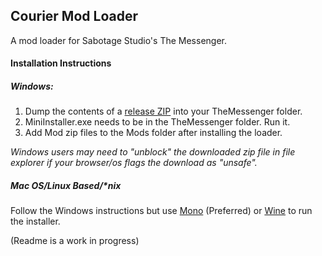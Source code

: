 ## Courier Mod Loader

A mod loader for Sabotage Studio's The Messenger.

#### Installation Instructions

##### Windows:

1. Dump the contents of a [release ZIP](https://github.com/Brokemia/Courier/releases/download/v0.2-alpha/Courier-v0.2-alpha.zip) into your TheMessenger folder.
2. MiniInstaller.exe needs to be in the TheMessenger folder. Run it.
3. Add Mod zip files to the Mods folder after installing the loader.

*Windows users may need to "unblock" the downloaded zip file in file explorer if your browser/os flags the download as "unsafe".*
##### Mac OS/Linux Based/*nix

Follow the Windows instructions but use [Mono](https://www.mono-project.com/) (Preferred) or [Wine](https://www.winehq.org/) to run the installer.

(Readme is a work in progress)
